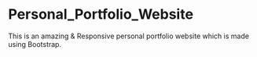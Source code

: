 # Personal_Portfolio_Website
This is an amazing &amp; Responsive personal portfolio website which is made using Bootstrap.
